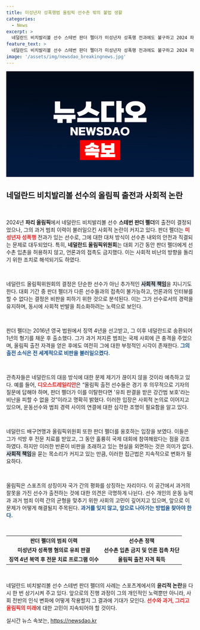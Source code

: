 ```yaml
---
title: 미성년자 성폭행범 올림픽 선수촌 밖의 불법 생활
categories:
  - News
excerpt: >
  네덜란드 비치발리볼 선수 스테번 판더 펠더가 미성년자 성폭행 전과에도 불구하고 2024 파리 올림픽 출전 자격을 얻자 논란이 일고 있다. 올림픽위원회는 그를 선수촌 밖에서 지내게 하면서 언론과의 접촉을 금지하는 조치를 취해, 사회적 비난을 자초하고 있다.
feature_text: >
  네덜란드 비치발리볼 선수 스테번 판더 펠더가 미성년자 성폭행 전과에도 불구하고 2024 파리 올림픽 출전 자격을 얻자 논란이 일고 있다. 올림픽위원회는 그를 선수촌 밖에서 지내게 하면서 언론과의 접촉을 금지하는 조치를 취해, 사회적 비난을 자초하고 있다.
image: '/assets/img/newsdao_breakingnews.jpg'
---
```


<p><img src="/assets/img/newsdao_breakingnews.jpg" alt="ranknews 속보" /></p>

<h2 data-ke-size="size26">네덜란드 비치발리볼 선수의 올림픽 출전과 사회적 논란</h2>

<p data-ke-size="size16">&nbsp;</p>

<p>2024년 <b>파리 올림픽</b>에서 네덜란드 비치발리볼 선수 <b>스테번 판더 펠더</b>의 출전이 결정되었으나, 그의 과거 범죄 이력이 불러일으킨 사회적 논란이 커지고 있다. 판더 펠더는 <b><span style="color: #ee2323;">미성년자 성폭행</span></b> 전과가 있는 선수로, 그에 대한 대처 방식이 선수촌 내외의 안전과 직결되는 문제로 대두되었다. 특히, <b>네덜란드 올림픽위원회</b>는 대회 기간 동안 판더 펠더에게 선수촌 입촌을 허용하지 않고, 언론과의 접촉도 금지했다. 이는 사회적 비난의 방향을 돌리기 위한 조치로 해석되기도 하였다. </p>

<p data-ke-size="size16">&nbsp;</p>

<p>네덜란드 올림픽위원회의 결정은 단순한 선수가 아닌 추가적인 <b><span style="background-color: #21538527;">사회적 책임</span></b>을 지니기도 한다. 대회 기간 중 판더 펠더가 다른 선수들과의 접촉이 불가능하고, 언론과의 인터뷰를 할 수 없다는 결정은 비판을 피하기 위한 것으로 분석된다. 이는 그가 선수로서의 경력을 유지하며, 동시에 사회적 반발을 최소화하려는 노력으로 보인다.</p>

<p data-ke-size="size16">&nbsp;</p>

<p>판더 펠더는 2016년 영국 법원에서 징역 4년을 선고받고, 그 이후 네덜란드로 송환되어 1년의 형기를 채운 후 출소했다. 그가 과거 저지른 범죄는 국제 사회에 큰 충격을 주었으며, 올림픽 출전 자격을 얻은 후에도 여전히 그에 대한 부정적인 시각이 존재한다. <b><span style="color: #1a5490;">그의 출전 소식은 전 세계적으로 비판을 불러일으켰다.</span></b> </p>

<p data-ke-size="size16">&nbsp;</p>

<p>관측자들은 네덜란드의 대응 방식에 대한 문제 제기가 끊이지 않을 것이라 예측하고 있다. 예를 들어, <b><span style="color: #ee2323;">디오스트레일리안</span></b>은 “올림픽 출전 선수들은 경기 후 의무적으로 기자의 질문에 답해야 하며, 판더 펠더가 이를 이탈한다면 '유죄 판결을 받은 강간범 보호'라는 비난을 피할 수 없을 것”이라고 명확히 밝혔다. 이러한 입장은 사회적 논의로 이어지고 있으며, 운동선수와 범죄 경력 사이의 연결에 대한 심각한 조명이 필요함을 알고 있다. </p>

<p data-ke-size="size16">&nbsp;</p>

<p>네덜란드 배구연맹과 올림픽위원회 또한 판더 펠더를 옹호하는 입장을 보였다. 이들은 그가 석방 후 전문 치료를 받았고, 그 동안 훌륭히 국제 대회에 참여해왔다는 점을 강조하였다. 하지만 이러한 반론이 비판을 초래하고 있는 현실을 외면하는 것은 의미가 없다. <b><span style="background-color: #21538527;">사회적 책임</span></b>을 묻는 목소리가 커지고 있는 만큼, 이러한 접근법은 지속적으로 변화가 필요하다.</p>

<p data-ke-size="size16">&nbsp;</p>

<p>올림픽은 스포츠의 상징이자 국가 간의 평화를 상징하는 자리이다. 이 공간에서 과거의 잘못을 가진 선수가 출전하는 것에 대한 의견은 극명하게 나뉜다. 선수 개인의 운동 능력과 과거 범죄 이력 간의 균형을 맞추기 위한 사회의 고민이 깊어지고 있으며, 앞으로 이 문제가 어떻게 해결될지 주목된다. <b><span style="color: #1a5490;">과거를 잊지 않고, 앞으로 나아가는 방법을 찾아야 한다.</span></b></p>

<p data-ke-size="size16">&nbsp;</p>

<table>
<tr>
<td style="text-align: center; height: 17px;"><b>판더 펠더의 범죄 이력</b></td>
<td style="text-align: center; height: 17px;"><b>선수촌 정책</b></td>
</tr>
<tr>
<td style="text-align: center; height: 17px;"><b>미성년자 성폭행 혐의로 유죄 판결</b></td>
<td style="text-align: center; height: 17px;"><b>선수촌 입촌 금지 및 언론 접촉 차단</b></td>
</tr>
<tr>
<td style="text-align: center; height: 17px;"><b>징역 4년 복역 후 전문 치료 프로그램 이수</b></td>
<td style="text-align: center; height: 17px;"><b>올림픽 출전 자격 획득</b></td>
</tr>
</table>

<p data-ke-size="size16">&nbsp;</p>

<p>네덜란드 비치발리볼 선수 스테번 판더 펠더의 사례는 스포츠계에서의 <b>윤리적 논란</b>을 다시 한 번 상기시켜 주고 있다. 앞으로의 진행 과정이 그의 개인적인 노력뿐만 아니라, 사회 전반의 인식 변화에 어떻게 작용할지 그 결과에 기대가 모인다. <b><span style="color: #ee2323;">선수와 과거, 그리고 올림픽의 미래</span></b>에 대한 고민이 지속되어야 할 것이다.</p>
실시간 뉴스 속보는, <a href="https://newsdao.kr" rel="dofollow">https://newsdao.kr</a>


